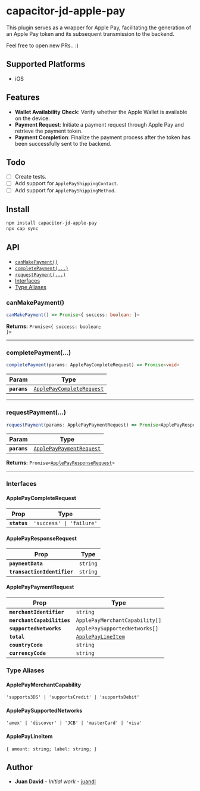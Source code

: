 # capacitor-jd-apple-pay

This plugin serves as a wrapper for Apple Pay, facilitating the generation of an Apple Pay token and its subsequent transmission to the backend. 

Feel free to open new PRs.. :)

## Supported Platforms

- iOS

## Features

- **Wallet Availability Check**: Verify whether the Apple Wallet is available on the device. 
- **Payment Request**: Initiate a payment request through Apple Pay and retrieve the payment token. 
- **Payment Completion**: Finalize the payment process after the token has been successfully sent to the backend. 


## Todo

- [ ] Create tests.
- [ ] Add support for `ApplePayShippingContact`.
- [ ] Add support for `ApplePayShippingMethod`.

## Install

```bash
npm install capacitor-jd-apple-pay
npx cap sync
```

## API

<docgen-index>

* [`canMakePayment()`](#canmakepayment)
* [`completePayment(...)`](#completepayment)
* [`requestPayment(...)`](#requestpayment)
* [Interfaces](#interfaces)
* [Type Aliases](#type-aliases)

</docgen-index>

<docgen-api>
<!--Update the source file JSDoc comments and rerun docgen to update the docs below-->

### canMakePayment()

```typescript
canMakePayment() => Promise<{ success: boolean; }>
```

**Returns:** <code>Promise&lt;{ success: boolean; }&gt;</code>

--------------------


### completePayment(...)

```typescript
completePayment(params: ApplePayCompleteRequest) => Promise<void>
```

| Param        | Type                                                                        |
| ------------ | --------------------------------------------------------------------------- |
| **`params`** | <code><a href="#applepaycompleterequest">ApplePayCompleteRequest</a></code> |

--------------------


### requestPayment(...)

```typescript
requestPayment(params: ApplePayPaymentRequest) => Promise<ApplePayResponseRequest>
```

| Param        | Type                                                                      |
| ------------ | ------------------------------------------------------------------------- |
| **`params`** | <code><a href="#applepaypaymentrequest">ApplePayPaymentRequest</a></code> |

**Returns:** <code>Promise&lt;<a href="#applepayresponserequest">ApplePayResponseRequest</a>&gt;</code>

--------------------


### Interfaces


#### ApplePayCompleteRequest

| Prop         | Type                                |
| ------------ | ----------------------------------- |
| **`status`** | <code>'success' \| 'failure'</code> |


#### ApplePayResponseRequest

| Prop                        | Type                |
| --------------------------- | ------------------- |
| **`paymentData`**           | <code>string</code> |
| **`transactionIdentifier`** | <code>string</code> |


#### ApplePayPaymentRequest

| Prop                       | Type                                                          |
| -------------------------- | ------------------------------------------------------------- |
| **`merchantIdentifier`**   | <code>string</code>                                           |
| **`merchantCapabilities`** | <code>ApplePayMerchantCapability[]</code>                     |
| **`supportedNetworks`**    | <code>ApplePaySupportedNetworks[]</code>                      |
| **`total`**                | <code><a href="#applepaylineitem">ApplePayLineItem</a></code> |
| **`countryCode`**          | <code>string</code>                                           |
| **`currencyCode`**         | <code>string</code>                                           |


### Type Aliases


#### ApplePayMerchantCapability

<code>'supports3DS' | 'supportsCredit' | 'supportsDebit'</code>


#### ApplePaySupportedNetworks

<code>'amex' | 'discover' | 'JCB' | 'masterCard' | 'visa'</code>


#### ApplePayLineItem

<code>{ amount: string; label: string; }</code>

</docgen-api>


## Author

- **Juan David** - *Initial work* - [juandl](https://github.com/juandl)

